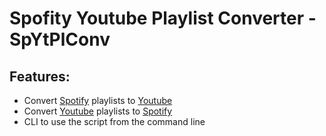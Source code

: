 # Spofity Youtube Playlist Converter - SpYtPlConv
## Features:
- Convert [Spotify](https://open.spotify.com/) playlists to [Youtube](https://www.youtube.com/)
- Convert [Youtube](https://www.youtube.com/) playlists to [Spotify](https://open.spotify.com/)
- CLI to use the script from the command line
